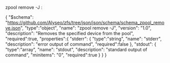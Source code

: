 zpool remove -J :

{
    "$schema": "https://github.com/Alyseo/zfs/tree/json/json/schema/schema_zpool_remove.json",
    "type":"object",
    "name": "zpool remove -J",
    "version": "1.0",
    "description": "Removes the specified device from the pool",
    "required":true,
    "properties":{
        "stderr": {
            "type":"string",
            "name": "stderr",
            "description": "error output of command",
            "required":false
        },
        "stdout": {
            "type":"array",
            "name": "stdout",
            "description": "standard output of command",
            "minitems": "0",
            "required":true
        }
    }
}